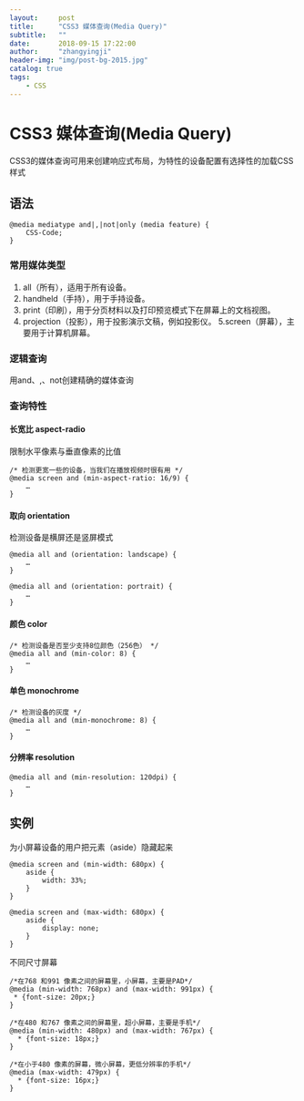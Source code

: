 ```yaml
---
layout:     post
title:      "CSS3 媒体查询(Media Query)"
subtitle:   ""
date:       2018-09-15 17:22:00
author:     "zhangyingji"
header-img: "img/post-bg-2015.jpg"
catalog: true
tags:
    - CSS
---
```


# CSS3 媒体查询(Media Query)

CSS3的媒体查询可用来创建响应式布局，为特性的设备配置有选择性的加载CSS样式

## 语法

```
@media mediatype and|,|not|only (media feature) {
    CSS-Code;
}
```

### 常用媒体类型

1. all（所有），适用于所有设备。
2. handheld（手持），用于手持设备。
3. print（印刷），用于分页材料以及打印预览模式下在屏幕上的文档视图。
4. projection（投影），用于投影演示文稿，例如投影仪。
5.screen（屏幕），主要用于计算机屏幕。

### 逻辑查询

用and、,、not创建精确的媒体查询

### 查询特性

#### 长宽比 aspect-radio

限制水平像素与垂直像素的比值

```
/* 检测更宽一些的设备，当我们在播放视频时很有用 */
@media screen and (min-aspect-ratio: 16/9) {
    …
}
```

#### 取向 orientation

检测设备是横屏还是竖屏模式

```
@media all and (orientation: landscape) {
    …
}

@media all and (orientation: portrait) {
    …
}
```

#### 颜色 color

```
/* 检测设备是否至少支持8位颜色（256色） */
@media all and (min-color: 8) {
    …
}
```

#### 单色 monochrome

```
/* 检测设备的灰度 */
@media all and (min-monochrome: 8) {
    …
}
```

#### 分辨率 resolution

```
@media all and (min-resolution: 120dpi) {
    …
}
```

## 实例

为小屏幕设备的用户把元素（aside）隐藏起来

```
@media screen and (min-width: 680px) {
    aside {
        width: 33%;
    }
}

@media screen and (max-width: 680px) {
    aside {
        display: none;
    }
}
```

不同尺寸屏幕

```
/*在768 和991 像素之间的屏幕里，小屏幕，主要是PAD*/
@media (min-width: 768px) and (max-width: 991px) {
 * {font-size: 20px;}
}

/*在480 和767 像素之间的屏幕里，超小屏幕，主要是手机*/
@media (min-width: 480px) and (max-width: 767px) {
  * {font-size: 18px;}
}

/*在小于480 像素的屏幕，微小屏幕，更低分辨率的手机*/
@media (max-width: 479px) {
  * {font-size: 16px;}
}
```
